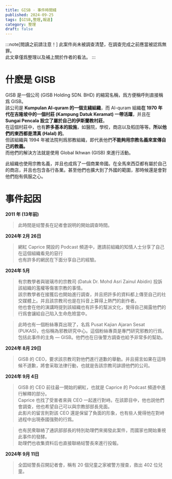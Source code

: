 ```yaml
---
title: GISB · 事件時間綫
published: 2024-09-25
tags: [GISB,整理,報道]
category: 整理
draft: false
---
```


:::note[閲讀之前請注意！]
此案件尚未被調查清楚，在調查完成之前應當被認爲無罪。  
此文章僅爲整理以及補上關於作者的看法。
:::

# 什麽是 GISB
GISB 是一個公司 (GISB Holding SDN. BHD) 的縮寫名稱，爲方便稱呼則直接稱爲 GISB。  
該公司是 **Kumpulan Al-quram 的一個支綫組織**，而 Al-quram 組織**在 1970 年代在吉隆坡中的一個村莊 (Kampung Datuk Keramat) 一帶活躍**，并且在 **Sungai Pencala 設立了屬於自己的伊斯蘭教村莊**。  
在這個村莊中，也有**許多基本的設施**，如醫院，學校，商店以及稻田等等。**所以他們的東西都是清真 (Halal) 的**。  
但該組織與 1994 年被法院判爲邪教組織，即代表他們**不能夠用宗教名義來宣傳自己的教義。**  
而他們的解決方法就是使用 Global Ikhwan (GISB) 來進行活動。  

此組織也使用宗教名義，并且也成爲了一個商業帝國。在全馬來西亞都有屬於自己的商店，并且也包含各行各業。甚至他們也擴大到了外國的範圍，那時候還是會對他們抱有佩服之心。  

# 事件起因
**2011 年 (13年前)**
> 此時間是縂警長在記者會説明的開始調查時間。

**2024年 2月 26日**
> 網紅 Caprice 開設的 Podcast 頻道中，邀請前組織的知情人士分享了自己在這個組織看見的惡行  
> 也有許多的網民在下面分享自己的經驗。

**2024年 5月**
> 有宗教學者與玻璃市的宗教司 (Datuk Dr. Mohd Asri Zainul Abidin) 投訴該組織的濫權等傷害宗教的事情。  
> 該宗教學者在接獲后也開始進行調查，并且把許多的資料都上傳至自己的社交媒體上。并且該宗教司也是在抖音上算得上熱門的創作者。  
> 他也會在他的演講時提到該組織也有許多的幫派文化，覺得自己揭露他們的行爲會讓給自己陷入生命危險當中。  

> 此時也有一個粉絲專頁出現了，名爲 Pusat Kajian Ajaran Sesat (PUKAS)，也俗稱為邪教研究中心。這個粉絲專頁是專門研究邪教的行爲，包括此事件的主角 — GISB。他們也在日後警方調查也給予非常多的幫助。  

**2024年 8月 29日**
> GISB 的 CEO，要求該宗教司對他們進行道歉的舉動。并且揚言如果在這時候不道歉，將會采取法律行動，也就是告該宗教司誹謗他們的公司。  

**2024年 9月 4日**
> GISB 的 CEO 前往最一開始的網紅，也就是 Caprice 的 Podcast 頻道中進行解釋的部分。  
> Caprice 也找了受害者來與 CEO 一起進行對峙。在該節目中，他也説他們會調查，他也希望自己可以與宗教部部長見面。  
> 此影片的留言則對該 CEO 還是保留了負面的形象，也有些人覺得他在對峙過程中出現泰國强勢的行爲。  

> 也有民衆聯絡了通訊部部長的特別助理們來揭發此案件，而國家也開始重視此事件的發酵。  
> 助理們也收集資料后也直接聯絡縂警長來進行投報。  

**2024年 9月 11日**
> 全囯縂警長召開記者會，稱有 20 個兒童之家被警方搜查，救出 402 位兒童。  
